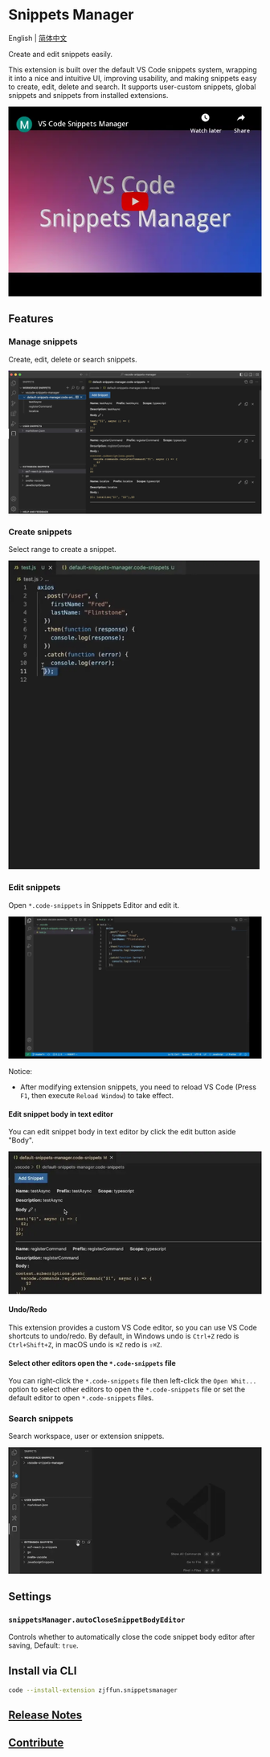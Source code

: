 # Snippets Manager

English | [简体中文](./README.zh-CN.md)

Create and edit snippets easily.

This extension is built over the default VS Code snippets system, wrapping it into a nice and intuitive UI, improving usability, and making snippets easy to create, edit, delete and search. It supports user-custom snippets, global snippets and snippets from installed extensions.

[![video](./images/video.webp)](https://www.youtube.com/embed/xhrl1eCmX5Q)

## Features

### Manage snippets

Create, edit, delete or search snippets.

![manager](images/manager.webp)

### Create snippets

Select range to create a snippet.

<img src="images/create1.webp" width="500px">

### Edit snippets

Open `*.code-snippets` in Snippets Editor and edit it.

![edit](images/edit.webp)

Notice:

- After modifying extension snippets, you need to reload VS Code (Press `F1`, then execute `Reload Window`) to take effect.

#### Edit snippet body in text editor

You can edit snippet body in text editor by click the edit button aside "Body".

![edit body](images/edit-body.webp)

#### Undo/Redo

This extension provides a custom VS Code editor, so you can use VS Code shortcuts to undo/redo. By default, in Windows undo is `Ctrl+Z` redo is `Ctrl+Shift+Z`, in macOS undo is `⌘Z` redo is `⇧⌘Z`.

#### Select other editors open the `*.code-snippets` file

You can right-click the `*.code-snippets` file then left-click the `Open Whit...` option to select other editors to open the `*.code-snippets` file or set the default editor to open `*.code-snippets` files.

### Search snippets

Search workspace, user or extension snippets.

![search](images/search.webp)

## Settings

### `snippetsManager.autoCloseSnippetBodyEditor`

Controls whether to automatically close the code snippet body editor after saving, Default: `true`.

## Install via CLI

```bash
code --install-extension zjffun.snippetsmanager
```

## [Release Notes](./CHANGELOG.md)

## [Contribute](./CONTRIBUTING.md)
